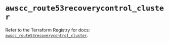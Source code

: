 # `awscc_route53recoverycontrol_cluster`

Refer to the Terraform Registry for docs: [`awscc_route53recoverycontrol_cluster`](https://registry.terraform.io/providers/hashicorp/awscc/0.70.0/docs/resources/route53recoverycontrol_cluster).
